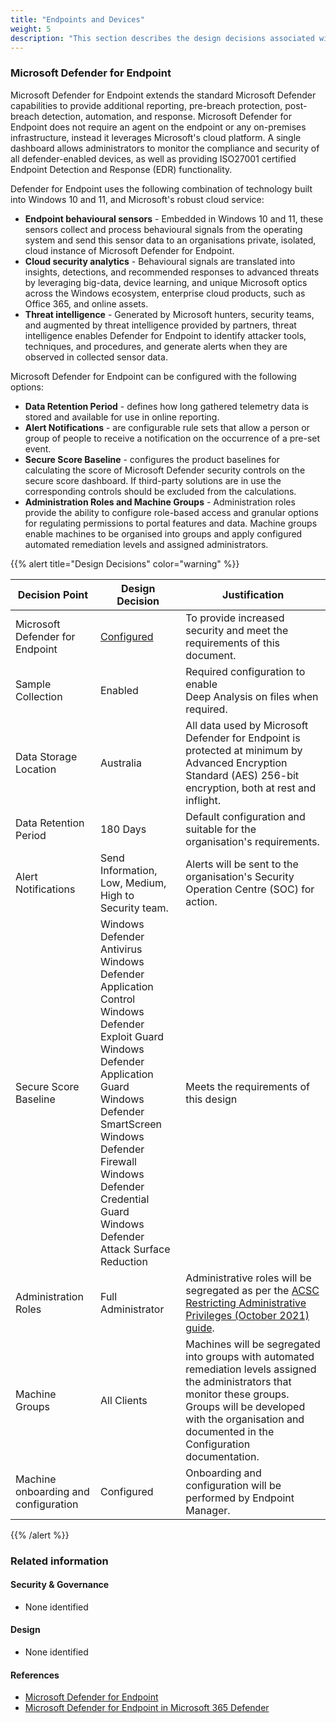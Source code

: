 ```yaml
---
title: "Endpoints and Devices"
weight: 5
description: "This section describes the design decisions associated with managing endpoint security for system(s) built using ASD's Blueprint for Secure Cloud."
---
```


### Microsoft Defender for Endpoint

Microsoft Defender for Endpoint extends the standard Microsoft Defender capabilities to provide additional reporting, pre-breach protection, post-breach detection, automation, and response. Microsoft Defender for Endpoint does not require an agent on the endpoint or any on-premises infrastructure, instead it leverages Microsoft's cloud platform. A single dashboard allows administrators to monitor the compliance and security of all defender-enabled devices, as well as providing ISO27001 certified Endpoint Detection and Response (EDR) functionality.

Defender for Endpoint uses the following combination of technology built into Windows 10 and 11, and Microsoft's robust cloud service:

* **Endpoint behavioural sensors** - Embedded in Windows 10 and 11, these sensors collect and process behavioural signals from the operating system and send this sensor data to an organisations private, isolated, cloud instance of Microsoft Defender for Endpoint.
* **Cloud security analytics** - Behavioural signals are translated into insights, detections, and recommended responses to advanced threats by leveraging big-data, device learning, and unique Microsoft optics across the Windows ecosystem, enterprise cloud products, such as Office 365, and online assets.
* **Threat intelligence** - Generated by Microsoft hunters, security teams, and augmented by threat intelligence provided by partners, threat intelligence enables Defender for Endpoint to identify attacker tools, techniques, and procedures, and generate alerts when they are observed in collected sensor data.

Microsoft Defender for Endpoint can be configured with the following options:

* **Data Retention Period** - defines how long gathered telemetry data is stored and available for use in online reporting.
* **Alert Notifications** - are configurable rule sets that allow a person or group of people to receive a notification on the occurrence of a pre-set event.
* **Secure Score Baseline** - configures the product baselines for calculating the score of Microsoft Defender security controls on the secure score dashboard. If third-party solutions are in use the corresponding controls should be excluded from the calculations.
* **Administration Roles and Machine Groups** - Administration roles provide the ability to configure role-based access and granular options for regulating permissions to portal features and data. Machine groups enable machines to be organised into groups and apply configured automated remediation levels and assigned administrators.

{{% alert title="Design Decisions" color="warning" %}}

| Decision Point                       | Design Decision                                                                                                                                                                                                                                                                           | Justification                                                                                                                                                                                                                                                                                                     |
| ------------------------------------ | ----------------------------------------------------------------------------------------------------------------------------------------------------------------------------------------------------------------------------------------------------------------------------------------- | ----------------------------------------------------------------------------------------------------------------------------------------------------------------------------------------------------------------------------------------------------------------------------------------------------------------- |
| Microsoft Defender for Endpoint      | [Configured](https://security.microsoft.com/securitysettings)                                                                                                                                                                                                                             | To provide increased security and meet the requirements of this document.                                                                                                                                                                                                                                         |
| Sample Collection                    | Enabled                                                                                                                                                                                                                                                                                   | Required configuration to enable<br>Deep Analysis on files when required.                                                                                                                                                                                                                                         |
| Data Storage Location                | Australia                                                                                                                                                                                                                                                                                 | All data used by Microsoft Defender for Endpoint is protected at minimum by Advanced Encryption Standard (AES) 256-bit encryption, both at rest and inflight.                                                                                                                                                     |
| Data Retention Period                | 180 Days                                                                                                                                                                                                                                                                                  | Default configuration and suitable for the organisation's requirements.                                                                                                                                                                                                                                           |
| Alert Notifications                  | Send Information, Low, Medium, High to Security team.                                                                                                                                                                                                                                     | Alerts will be sent to the organisation's Security Operation Centre (SOC) for action.                                                                                                                                                                                                                             |
| Secure Score Baseline                | Windows Defender Antivirus<br>Windows Defender Application Control<br>Windows Defender Exploit Guard<br>Windows Defender Application Guard<br>Windows Defender SmartScreen<br>Windows Defender Firewall<br>Windows Defender Credential Guard<br>Windows Defender Attack Surface Reduction | Meets the requirements of this design                                                                                                                                                                                                                                                                             |
| Administration Roles                 | Full Administrator                                                                                                                                                                                                                                                                        | Administrative roles will be segregated as per the [ACSC Restricting Administrative Privileges (October 2021) guide](https://www.cyber.gov.au/resources-business-and-government/maintaining-devices-and-systems/system-hardening-and-administration/system-administration/restricting-administrative-privileges). |
| Machine Groups                       | All Clients                                                                                                                                                                                                                                                                               | Machines will be segregated into groups with automated remediation levels assigned the administrators that monitor these groups. Groups will be developed with the organisation and documented in the Configuration documentation.                                                                                |
| Machine onboarding and configuration | Configured                                                                                                                                                                                                                                                                                | Onboarding and configuration will be performed by Endpoint Manager.                                                                                                                                                                                                                                               |

{{% /alert %}}

### Related information

#### Security & Governance

* None identified

#### Design

* None identified

#### References

* [Microsoft Defender for Endpoint](https://docs.microsoft.com/microsoft-365/security/defender-endpoint/microsoft-defender-endpoint)
* [Microsoft Defender for Endpoint in Microsoft 365 Defender](https://docs.microsoft.com/microsoft-365/security/defender/microsoft-365-security-center-mde)
